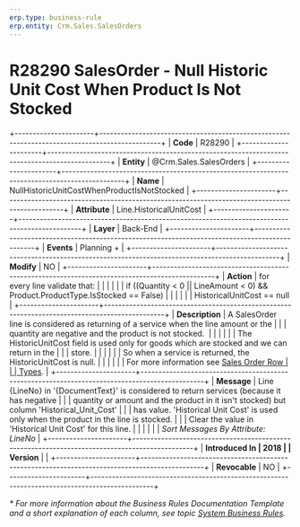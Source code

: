 ```yaml
---
erp.type: business-rule
erp.entity: Crm.Sales.SalesOrders
---
```


# R28290 SalesOrder - Null Historic Unit Cost When Product Is Not Stocked
+----------------------+-----------------------------------------------------------------------------------------------+
| **Code**             | R28290                                                                                        |
+----------------------+-----------------------------------------------------------------------------------------------+
| **Entity**           | @Crm.Sales.SalesOrders                                                                        |
+----------------------+-----------------------------------------------------------------------------------------------+
| **Name**             | NullHistoricUnitCostWhenProductIsNotStocked                                                   |
+----------------------+-----------------------------------------------------------------------------------------------+
| **Attribute**        | Line.HistoricalUnitCost                                                                       |
+----------------------+-----------------------------------------------------------------------------------------------+
| **Layer**            | Back-End                                                                                      |
+----------------------+-----------------------------------------------------------------------------------------------+
| **Events**           | Planning +                                                                                    |
+----------------------+-----------------------------------------------------------------------------------------------+
| **Modify**           | NO                                                                                            |
+----------------------+-----------------------------------------------------------------------------------------------+
| **Action**           | for every line validate that:                                                                 |
|                      |                                                                                               |
|                      | if ((Quantity \< 0 \|\| LineAmount \< 0) && Product.ProductType.IsStocked == False)           |
|                      |                                                                                               |
|                      | HistoricalUnitCost == null                                                                    |
+----------------------+-----------------------------------------------------------------------------------------------+
| **Description**      | A SalesOrder line is considered as returning of a service when the line amount or the         |
|                      | quantity are negative and the product is not stocked.                                         |
|                      |                                                                                               |
|                      | The HistoricUnitCost field is used only for goods which are stocked and we can return in the  |
|                      | store.                                                                                        |
|                      |                                                                                               |
|                      | So when a service is returned, the HistoricUnitCost is null.                                  |
|                      |                                                                                               |
|                      | For more information see [Sales Order Row                                                     |
|                      | Types](https://confluence.erp.net/display/techdoc/Sales+Order+Row+Types).                     |
+----------------------+-----------------------------------------------------------------------------------------------+
| **Message**          | Line {LineNo} in \'{DocumentText}\' is considered to return services (because it has negative |
|                      | quantity or amount and the product in it isn\'t stocked) but column \'Historical_Unit_Cost\'  |
|                      | has value. \'Historical Unit Cost\' is used only when the product in the line is stocked.     |
|                      | Clear the value in \'Historical Unit Cost\' for this line.                                    |
|                      |                                                                                               |
|                      | *Sort Messages By Attribute: LineNo*                                                          |
+----------------------+-----------------------------------------------------------------------------------------------+
| **Introduced In      | 2018                                                                                          |
| Version**            |                                                                                               |
+----------------------+-----------------------------------------------------------------------------------------------+
| **Revocable**        | NO                                                                                            |
+----------------------+-----------------------------------------------------------------------------------------------+

*\* For more information about the Business Rules Documentation Template and a short explanation of each column, see
topic [System Business Rules](../templates/template-description-system-business-rules.md).*
